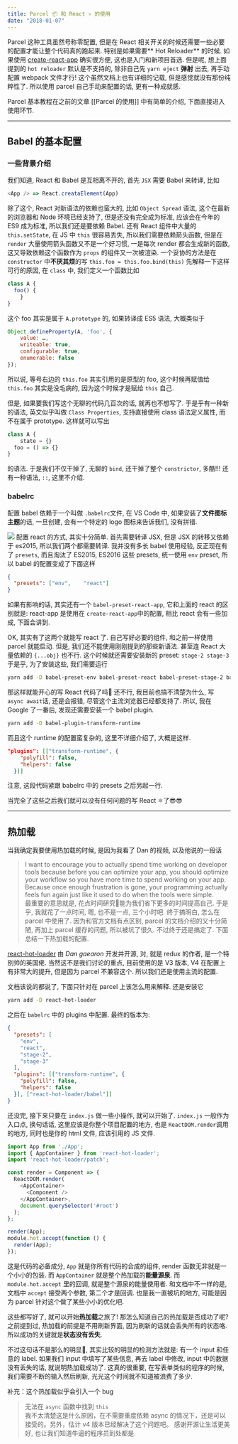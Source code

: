 ```yaml
---
title: Parcel 📦 和 React ⚛️ 的使用
date: "2018-01-07"
---
```

Parcel 这种工具虽然号称零配置, 但是在 React 相关开关的时候还需要一些必要的配置才能让整个代码真的跑起来. 特别是如果需要** Hot Reloader** 的时候. 如果使用 [create-react-app](https://github.com/facebookincubator/create-react-app) 确实很方便, 这也是入门和新项目首选. 但是呢, 想上面提到的 `hot reloader` 默认是不支持的, 除非自己先 `yarn eject` **弹射** 出去, 再手动配置 webpack 文件才行! 这个虽然文档上也有详细的记载, 但是感觉就没有那份纯粹性了. 
所以使用 parcel 自己手动来配置的话, 更有一种成就感.

Parcel 基本教程在之前的文章 [[Parcel 的使用]] 中有简单的介绍, 下面直接进入使用环节.
- - - -
## Babel 的基本配置
### 一些背景介绍

我们知道, React 和 Babel 是互相离不开的, 首先 `JSX` 需要 Babel 来转译, 比如 
```js
<App /> => React.creataElement(App)
```
除了这个, React 对新语法的依赖也蛮大的, 比如 `Object Spread` 语法, 这个在最新的浏览器和 Node 环境已经支持了, 但是还没有完全成为标准, 应该会在今年的 ES9 成为标准, 所以我们还是要依赖 Babel.
还有 React 组件中大量的 `this.setState`, 在 JS 中 `this` 很容易丢失, 所以我们需要依赖箭头函数, 但是在 `render` 大量使用箭头函数又不是一个好习惯, 一是每次 render 都会生成新的函数, 这又导致依赖这个函数作为 `props` 的组件又一次被渲染. 
一个妥协的方法是在 `constructor` 中**不厌其烦**的写 `this.foo = this.foo.bind(this)`
先解释一下这样可行的原因, 在 `class` 中, 我们定义一个函数比如
```js
class A {
  foo() {
	}
}
```
这个 foo 其实是属于 `A.prototype` 的, 如果转译成 ES5 语法, 大概类似于
```js
Object.defineProperty(A, 'foo', {
	value: …,
	writeable: true,
	configurable: true,
	enumerable: false
});
```
所以说, 等号右边的 `this.foo` 其实引用的是原型的 foo, 这个时候再赋值给 `this.foo` 其实是没毛病的, 因为这个时候才是赋给 `this` 自己.

但是, 如果要我们写这个无聊的代码几百次的话, 就再也不想写了. 于是乎有一种新的语法, 英文似乎叫做 `Class Properties`, 支持直接使用 class 语法定义属性, 而不在属于 prototype. 这样就可以写出
```js
class A {
	state = {}
  foo = () => {}
}
```
的语法. 于是我们不仅干掉了, 无聊的 `bind`, 还干掉了整个 `constrictor`, 多酷!!!
还有一种语法, `::`, 这里不介绍.

### babelrc
配置 babel 依赖于一个叫做 `.babelrc`文件, 在 VS Code 中, 如果安装了**文件图标主题**的话, 一旦创建, 会有一个特定的 logo 图标来告诉我们, 没有拼错. 

![](./F82820D6-9363-4A17-B637-C84FE7E037CE.png)
配置 react 的方式, 其实十分简单. 首先需要转译 JSX, 但是 JSX 的转移又依赖于 es2015, 所以我们两个都需要转译. 我并没有多长 babel 使用经验, 反正现在有了 `presets`, 而且淘汰了 ES2015, ES2016 这些 presets, 统一使用 `env` preset, 所以 babel 的配置变成了下面这样
```json
{
  "presets": ["env",	"react"]
}
```
如果有影响的话, 其实还有一个 `babel-preset-react-app`, 它和上面的 react 的区别就是: react-app 是使用在 `create-react-app`中的配置, 相比 react 会有一些加成, 下面会讲到. 

OK, 其实有了这两个就能写 react 了. 自己写好必要的组件, 和之前一样使用 parcel 就能启动. 但是, 我们还不能使用刚刚提到的那些新语法. 甚至连 React 大量依赖的 `{...obj}` 也不行. 这个时候就还需要安装新的 preset: `stage-2 stage-3`
于是乎, 为了安装这些, 我们需要运行
```bash
yarn add -D babel-preset-env babel-preset-react babel-preset-stage-2 babel-preset-stage-3
```
那这样就能开心的写 React 代码了吗🧐 还不行, 我目前也搞不清楚为什么, 写 `async await`话, 还是会报错, 尽管这个主流浏览器已经都支持了. 所以, 我在 Google 了一番后, 发现还需要安装一个 babel plugin. 
```bash
yarn add -D babel-plugin-transform-runtime
```
而且这个 runtime 的配置蛮复杂的, 这里不详细介绍了, 大概是这样. 
```json
"plugins": [["transform-runtime", {
    "polyfill": false,
    "helpers": false
  }]]
```
注意, 这段代码紧跟 babelrc 中的 presets 之后另起一行. 

当完全了这些之后我们就可以没有任何问题的写 React ⚛️了😎😎
- - - -
## 热加载
当我确定我要使用热加载的时候, 是因为我看了 Dan 的视频, 以及他说的一段话
> I want to encourage you to actually spend time working on developer tools because before you can optimize your app, you should optimize your workflow so you have more time to spend working on your app. Because once enough frustration is gone, your programming actually feels fun again just like it used to do when the tools were simple.   
最重要的意思就是, 花点时间研究🔧能为我们省下更多的时间提高自己. 于是乎, 我就花了一点时间, 嗯, 也不是一点, 三个小时吧. 终于搞明白, 怎么在 parcel 中使用了. 因为和官方文档有点区别, parcel 的文档介绍的又十分简陋, 再加上 parcel 缓存的问题, 所以被坑了很久.  不过终于还是搞定了. 下面总结一下热加载的配置.

[react-hot-loader](https://github.com/gaearon/react-hot-loader) 由 *Dan gaearon* 开发并开源, 对, 就是 redux 的作者, 是一个特别帅的英国佬. 当然这不是我们讨论的重点, 目前使用的是 V3 版本, V4 在配置上有非常大的提升, 但是因为 parcel 不兼容这个. 所以我们还是使用主流的配置. 

文档该说的都说了, 下面只针对在 parcel 上该怎么用来解释.
还是安装它
```bash
yarn add -D react-hot-loader
```
之后在 `babelrc` 中的 plugins 中配置. 最终的版本为:
```json
{
  "presets": [
    "env",
    "react",
    "stage-2",
    "stage-3"
  ],
  "plugins": [["transform-runtime", {
    "polyfill": false,
    "helpers": false
  }], ["react-hot-loader/babel"]]
}
```
还没完, 接下来只要在 `index.js` 做一些小操作, 就可以开始了. 
`index.js` 一般作为入口点, 换句话话, 这里应该是你整个项目配置的地方, 也是 `ReactDOM.render`调用的地方, 同时也是你的 html 文件, 应该引用的 JS 文件.
```js
import App from './App';
import { AppContainer } from 'react-hot-loader';
import 'react-hot-loader/patch';

const render = Component => {
  ReactDOM.render(
    <AppContainer>
      <Component />
    </AppContainer>,
    document.querySelector('#root')
  );
};

render(App);
module.hot.accept(function () {
  render(App);
});
```
这是代码的必备成分, `App` 就是你所有代码的合成的组件,  render 函数无非就是一个小小的包装. 而 `AppContainer` 就是整个热加载的**能量源泉**. 而 `module.hot.accept` 里的回调, 就是整个源泉的能量使用者. 
和文档中不一样的是, 文档中 `accept` 接受两个参数, 第二个才是回调. 也是我一直被坑的地方, 可能是因为 parcel 针对这个做了某些小小的优化吧. 

这些都写好了, 就可以开始**热加载**之旅了! 
那怎么知道自己的热加载是否成功了呢? 之前提到过, 热加载的前提是不用刷新界面, 因为刷新的话就会丢失所有的状态咯. 所以成功的关键就是**状态没有丢失**.

不过这句话不是那么的明显🙂, 其实比较的明显的检测方法就是:
有一个 input 和任意的 label. 如果我们 input 中填写了某些信息, 再去 label 中修改, input 中的数据没有丢失的话, 就说明热加载成功了. 这真的很重要, 在写表单类似的程序的时候, 我们需要不断的输入然后刷新, 光光这个时间就不知道被浪费了多少. 

补充：这个热加载似乎会引入一个 bug
> 无法在 `async` 函数中找到 `this`   
我不太清楚这是什么原因，在不需要重度依赖 async 的情况下，还是可以接受的。另外，估计 v4 版本已经解决了这个问题吧。
感谢开源让生活更美好, 也让我们知道牛逼的程序员到处都是. 
